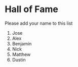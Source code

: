 # Hall of Fame
Please add your name to this list

1. Jose
2. Alex
3. Benjamin
4. Nick
5. Matthew
6. Dustin
